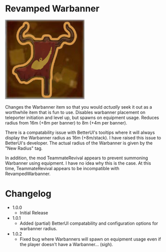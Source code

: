 # Revamped Warbanner

![Revamped Warbanner](https://github.com/alexander-mcdowell/RevampedWarbanner/blob/main/icon.png)

Changes the Warbanner item so that you would _actually_ seek it out as a worthwhile item that is fun to use. Disables warbanner placement on teleporter initiation and level up, but spawns on equipment usage. Reduces radius from 16m (+8m per banner) to 8m (+4m per banner).

There is a compatability issue with BetterUI's tooltips where it will always display the Warbanner radius as 16m (+8m/stack). I have raised this issue to BetterUI's developer. The actual radius of the Warbanner is given by the "New Radius" tag.

In addition, the mod TeammateRevival appears to prevent summoning Warbanner using equipment. I have no idea why this is the case. At this time, TeammateRevival appears to be incompatible with RevampedWarbanner.

# Changelog
- 1.0.0
	- Initial Release
- 1.0.1
	- Added (partial) BetterUI compatability and configuration options for warbanner radius.
- 1.0.2
	- Fixed bug where Warbanners will spawn on equipment usage even if the player doesn't have a Warbanner... (sigh).

